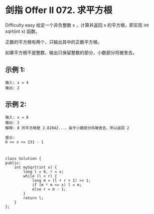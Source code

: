 # 剑指 Offer II 072. 求平方根
Difficulty easy
给定一个非负整数 x ，计算并返回 x 的平方根，即实现 int sqrt(int x) 函数。

正数的平方根有两个，只输出其中的正数平方根。

如果平方根不是整数，输出只保留整数的部分，小数部分将被舍去。


## 示例 1:
```
输入: x = 4
输出: 2
```


## 示例 2:
```
输入: x = 8
输出: 2
解释: 8 的平方根是 2.82842...，由于小数部分将被舍去，所以返回 2
```


```
提示:
0 <= x <= 231 - 1
```


#
```
class Solution {
public:
    int mySqrt(int x) {
        long l = 0, r = x;
        while (l < r) {
            long m = (l + r + 1) >> 1;
            if (m * m <= x) l = m;
            else r = m - 1;
        }
        return l;
    }
};
```